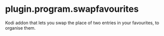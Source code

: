 # plugin.program.swapfavourites
Kodi addon that lets you swap the place of two entries in your favourites, to organise them.
